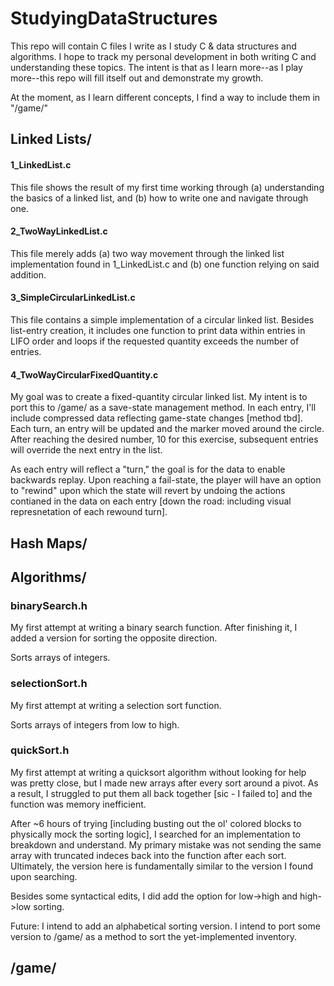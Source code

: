 # StudyingDataStructures

This repo will contain C files I write as I study C & data structures and algorithms. I hope to track my personal development in both writing C and understanding these topics. The intent is that as I learn more--as I play more--this repo will fill itself out and demonstrate my growth.     
         
At the moment, as I learn different concepts, I find a way to include them in "/game/"    
    
 

## Linked Lists/

#### 1_LinkedList.c

This file shows the result of my first time working through (a) understanding the basics of a linked list, and (b) how to write one and navigate through one. 

#### 2_TwoWayLinkedList.c

This file merely adds (a) two way movement through the linked list implementation found in 1_LinkedList.c and (b) one function relying on said addition. 

#### 3_SimpleCircularLinkedList.c

This file contains a simple implementation of a circular linked list. Besides list-entry creation, it includes one function to print data within entries in LIFO order and loops if the requested quantity exceeds the number of entries. 

#### 4_TwoWayCircularFixedQuantity.c

My goal was to create a fixed-quantity circular linked list. My intent is to port this to /game/ as a save-state management method. In each entry, I'll include compressed data reflecting game-state changes [method tbd]. Each turn, an entry will be updated and the marker moved around the circle. After reaching the desired number, 10 for this exercise, subsequent entries will override the next entry in the list. 

As each entry will reflect a "turn," the goal is for the data to enable backwards replay. Upon reaching a fail-state, the player will have an option to "rewind" upon which the state will revert by undoing the actions contianed in the data on each entry [down the road: including visual represnetation of each rewound turn]. 

## Hash Maps/

## Algorithms/

### binarySearch.h

My first attempt at writing a binary search function. After finishing it, I added a version for sorting the opposite direction. 

Sorts arrays of integers.


### selectionSort.h

My first attempt at writing a selection sort function. 

Sorts arrays of integers from low to high.


### quickSort.h 

My first attempt at writing a quicksort algorithm without looking for help was pretty close, but I made new arrays after every sort around a pivot. As a result, I struggled to put them all back together [sic - I failed to] and the function was memory inefficient. 

After ~6 hours of trying [including busting out the ol' colored blocks to physically mock the sorting logic], I searched for an implementation to breakdown and understand. My primary mistake was not sending the same array with truncated indeces back into the function after each sort. Ultimately, the version here is fundamentally similar to the version I found upon searching. 

Besides some syntactical edits, I did add the option for low->high and high->low sorting. 

Future: I intend to add an alphabetical sorting version. I intend to port some version to /game/ as a method to sort the yet-implemented inventory. 




## /game/


